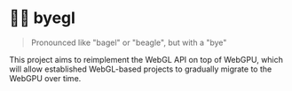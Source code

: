 # 🥯🐶 byegl
> Pronounced like "bagel" or "beagle", but with a "bye"

This project aims to reimplement the WebGL API on top of WebGPU, which will allow established WebGL-based projects to gradually migrate to the WebGPU over time.
